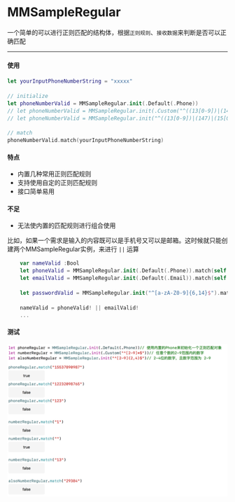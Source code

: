 # MMSampleRegular
一个简单的可以进行正则匹配的结构体，根据`正则规则`、`接收数据`来判断是否可以正确匹配

----

#### 使用

```swift
let yourInputPhoneNumberString = "xxxxx"

// initialize
let phoneNumberValid = MMSampleRegular.init(.Default(.Phone))
// let phoneNumberValid = MMSampleRegular.init(.Custom("^((13[0-9])|(147)|(15[0-3,5-9])|(18[0,0-9])|(17[0-3,5-9]))\\d{8}$"))
// let phoneNumberValid = MMSampleRegular.init("^((13[0-9])|(147)|(15[0-3,5-9])|(18[0,0-9])|(17[0-3,5-9]))\\d{8}$")

// match  
phoneNumberValid.match(yourInputPhoneNumberString)

```



#### 特点

* 内置几种常用正则匹配规则
* 支持使用自定的正则匹配规则
* 接口简单易用



#### 不足

* 无法使内置的匹配规则进行组合使用

比如，如果一个需求是输入的内容既可以是手机号又可以是邮箱。这时候就只能创建两个MMSampleRegular实例，来进行 `||` 运算

``` swift
    var nameValid :Bool
    let phoneValid = MMSampleRegular.init(.Default(.Phone)).match(self.name)
    let emailValid = MMSampleRegular.init(.Default(.Email)).match(self.name)
    
    let passwordValid = MMSampleRegular.init("^[a-zA-Z0-9]{6,14}$").match(self.password)// [6,14]位的密码

    nameValid = phoneValid! || emailValid!
    ...
```



#### 测试

![playground](example.png)
